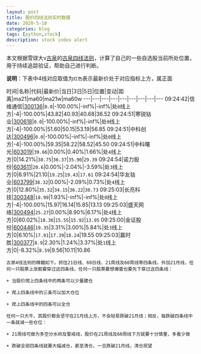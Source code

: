 ```yaml
---
layout: post
title: 股价四线法则实时数据
date: 2020-5-10
categories: blog
tags: [python,stock]
description: stock index alert
---
```



本文根据雪球大v[古泉](https://xueqiu.com/u/7148646888)的[古泉四线法则](https://xueqiu.com/7148646888/130498192)，计算了自己的一些自选股当前所处位置，用于持续追踪验证，帮助自己进行判断。

**说明**：下表中4线对应取值为`红色`表示最新价处于对应指标上方，属正面

时间|名称|代码|最新价|当日|3日|5日|位置|变动|距离|ma21|ma60|ma21w|ma60w
---|---|---|---|---|---|---|---|---
09:24:42|信维通信|[300136](https://xueqiu.com/S/SZ300136)|`0.0`|-100.00%|-inf%|-inf%|处`0`线上方|-4|-100.00%|43.82|40.93|40.68|36.52
09:24:51|寒锐钴业|[300618](https://xueqiu.com/S/SZ300618)|`0.0`|-100.00%|-inf%|-inf%|处`0`线上方|-4|-100.00%|51.60|50.15|53.19|56.85
09:24:51|中科创达|[300496](https://xueqiu.com/S/SZ300496)|`0.0`|-100.00%|-inf%|-inf%|处`0`线上方|-4|-100.00%|59.35|58.22|58.52|45.50
09:24:51|中科曙光|[603019](https://xueqiu.com/S/SH603019)|`39.66`|0.00%|0.40%|1.66%|处`4`线上方|0|14.21%|`38.75`|`36.37`|`35.90`|`29.39`
09:24:54|诺力股份|[603611](https://xueqiu.com/S/SH603611)|`20.6`|0.00%|-2.04%|-3.59%|处`3`线上方|0|6.91%|21.10|`19.25`|`19.43`|`17.61`
09:24:54|华友钴业|[603799](https://xueqiu.com/S/SH603799)|`38.32`|0.00%|-2.09%|0.73%|处`4`线上方|0|12.80%|`35.32`|`34.15`|`36.22`|`30.73`
09:25:03|长亮科技|[300348](https://xueqiu.com/S/SZ300348)|`18.99`|1.93%|-inf%|-inf%|处`0`线上方|-4|-100.00%|15.97|16.14|15.85|13.13
09:25:03|盛天网络|[300494](https://xueqiu.com/S/SZ300494)|`25.27`|0.00%|8.90%|6.17%|处`4`线上方|0|60.02%|`18.36`|`15.55`|`15.92`|`13.95`
09:25:00|金证股份|[600446](https://xueqiu.com/S/SH600446)|`19.35`|3.31%|3.00%|5.84%|处`3`线上方|0|6.10%|`17.91`|`17.39`|`18.24`|19.55
09:25:03|赢时胜|[300377](https://xueqiu.com/S/SZ300377)|`8.9`|2.30%|1.24%|3.37%|处`1`线上方|0|-8.32%|`8.59`|9.56|10.11|10.86

```
古泉4线法则的精髓如下。抓住21日线、60日线、21周线及60周线等四条线，外加21月线，任何一只股票上涨都要穿过这四条线，任何一只股票要想爆雷也要先下穿过这四条线：

+ 当股价爬上四条线中的两条可以少量建仓

+ 爬上四条线中的三条可以加大仓位

+ 爬上四条线中的四条可以全仓

任何一只大牛，其股价都会坚守在21月线上方，不会轻易跌破21月线；相反，每跌破四条线中一条就减一些仓位：

+ 21周线可做为多空分水岭及警戒线，股价在21周线及60周线下方就要十分慎重，多看少做

+ 跌破全部四条线就要大幅减仓，甚至清仓，一旦跌破21月线，清仓观望
```